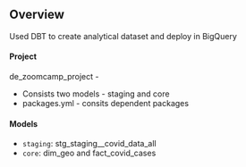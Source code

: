 ## Overview

Used DBT to create analytical dataset and deploy in BigQuery

#### Project
de_zoomcamp_project - 
  * Consists two models - staging and core
  * packages.yml - consits dependent packages

#### Models

* `staging`: stg_staging__covid_data_all
* `core`: dim_geo and fact_covid_cases
